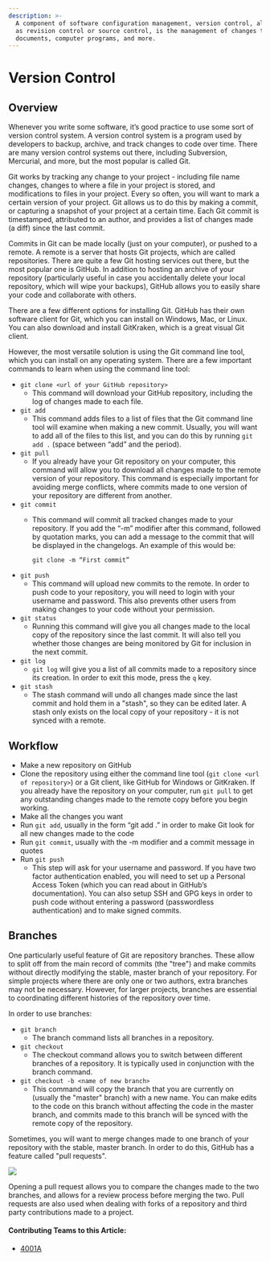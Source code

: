 ```yaml
---
description: >-
  A component of software configuration management, version control, also known
  as revision control or source control, is the management of changes to
  documents, computer programs, and more.
---
```


# Version Control

## Overview

Whenever you write some software, it’s good practice to use some sort of version control system. A version control system is a program used by developers to backup, archive, and track changes to code over time. There are many version control systems out there, including Subversion, Mercurial, and more, but the most popular is called Git.

Git works by tracking any change to your project - including file name changes, changes to where a file in your project is stored, and modifications to files in your project. Every so often, you will want to mark a certain version of your project. Git allows us to do this by making a commit, or capturing a snapshot of your project at a certain time. Each Git commit is timestamped, attributed to an author, and provides a list of changes made \(a diff\) since the last commit.

Commits in Git can be made locally \(just on your computer\), or pushed to a remote. A remote is a server that hosts Git projects, which are called repositories. There are quite a few Git hosting services out there, but the most popular one is GitHub. In addition to hosting an archive of your repository \(particularly useful in case you accidentally delete your local repository, which will wipe your backups\), GitHub allows you to easily share your code and collaborate with others.

There are a few different options for installing Git. GitHub has their own software client for Git, which you can install on Windows, Mac, or Linux. You can also download and install GitKraken, which is a great visual Git client.

However, the most versatile solution is using the Git command line tool, which you can install on any operating system. There are a few important commands to learn when using the command line tool:

* `git clone <url of your GitHub repository>`
  * This command will download your GitHub repository, including the log of changes made to each file.
* `git add`
  * This command adds files to a list of files that the Git command line tool will examine when making a new commit. Usually, you will want to add all of the files to this list, and you can do this by running `git add .` \(space between “add” and the period\).
* `git pull`
  * If you already have your Git repository on your computer, this command will allow you to download all changes made to the remote version of your repository. This command is especially important for avoiding merge conflicts, where commits made to one version of your repository are different from another.
* `git commit`
  * This command will commit all tracked changes made to your repository. If you add the “-m” modifier after this command, followed by quotation marks, you can add a message to the commit that will be displayed in the changelogs. An example of this would be:

    `git clone -m “First commit”`
* `git push`
  * This command will upload new commits to the remote. In order to push code to your repository, you will need to login with your username and password. This also prevents other users from making changes to your code without your permission.
* `git status`
  * Running this command will give you all changes made to the local copy of the repository since the last commit. It will also tell you whether those changes are being monitored by Git for inclusion in the next commit.
* `git log`
  * `git log` will give you a list of all commits made to a repository since its creation. In order to exit this mode, press the `q` key.
* `git stash`
  * The stash command will undo all changes made since the last commit and hold them in a "stash", so they can be edited later. A stash only exists on the local copy of your repository - it is not synced with a remote.

## Workflow

* Make a new repository on GitHub
* Clone the repository using either the command line tool \(`git clone <url of repository>`\) or a Git client, like GitHub for Windows or GitKraken. If you already have the repository on your computer, run `git pull` to get any outstanding changes made to the remote copy before you begin working.
* Make all the changes you want
* Run `git add`, usually in the form “git add .” in order to make Git look for all new changes made to the code
* Run `git commit`, usually with the -m modifier and a commit message in quotes
* Run `git push`
  * This step will ask for your username and password. If you have two factor authentication enabled, you will need to set up a Personal Access Token \(which you can read about in GitHub’s documentation\). You can also setup SSH and GPG keys in order to push code without entering a password \(passwordless authentication\) and to make signed commits.

## Branches

One particularly useful feature of Git are repository branches. These allow to split off from the main record of commits \(the "tree"\) and make commits without directly modifying the stable, master branch of your repository. For simple projects where there are only one or two authors, extra branches may not be necessary. However, for larger projects, branches are essential to coordinating different histories of the repository over time.

In order to use branches:

* `git branch`
  * The branch command lists all branches in a repository.
* `git checkout`
  * The checkout command allows you to switch between different branches of a repository. It is typically used in conjunction with the branch command.
* `git checkout -b <name of new branch>`
  * This command will copy the branch that you are currently on \(usually the "master" branch\) with a new name. You can make edits to the code on this branch without affecting the code in the master branch, and commits made to this branch will be synced with the remote copy of the repository.

Sometimes, you will want to merge changes made to one branch of your repository with the stable, master branch. In order to do this, GitHub has a feature called "pull requests".

![](https://github.com/purduesigbots/BLRS-Wiki/tree/58b6f1debc796cd5454f96582d27af57d3dea366/.gitbook/assets/branchex.png)

Opening a pull request allows you to compare the changes made to the two branches, and allows for a review process before merging the two. Pull requests are also used when dealing with forks of a repository and third party contributions made to a project.

#### Contributing Teams to this Article:

* [4001A](https://github.com/phsengineering/)

